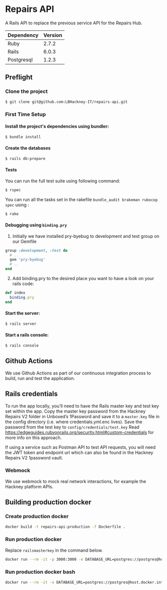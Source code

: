 # Repairs API

A Rails API to replace the previous service API for the Repairs Hub.

| Dependency | Version |
| ---------- | ------- |
| Ruby       | 2.7.2   |
| Rails      | 6.0.3   |
| Postgresql | 1.2.3   |

## Preflight

### Clone the project

```sh
$ git clone git@github.com:LBHackney-IT/repairs-api.git
```

### First Time Setup

#### Install the project's dependencies using bundler:

```sh
$ bundle install
```

#### Create the databases

```sh
$ rails db:prepare
```

#### Tests

You can run the full test suite using following command:

```sh
$ rspec
```

You can run all the tasks set in the rakefile `bundle_audit brakeman rubocop spec` using :

```sh
$ rake
```

#### Debugging using `binding.pry`

1. Initially we have installed pry-byebug to development and test group on our Gemfile

```ruby
group :development, :test do
  # ..
  gem 'pry-byebug'
  # ..
end
```

2. Add binding.pry to the desired place you want to have a look on your rails code:

```ruby
def index
  binding.pry
end
```

#### Start the server:

```sh
$ rails server
```

#### Start a rails console:

```sh
$ rails console
```

## Github Actions

We use Github Actions as part of our continuous integration process to build, run and test the application.

## Rails credentials

To run the app locally, you’ll need to have the Rails master key and test key set within the app. Copy the master key password from the Hackney Repairs V2 folder in Unboxed’s 1Password and save it to a `master.key` file in the config directory (i.e. where credentials.yml.enc lives). Save the password from the test key to `config/credentials/test.key` Read https://edgeguides.rubyonrails.org/security.html#custom-credentials for more info on this approach.

If using a service such as Postman API to test API requests, you will need the JWT token and endpoint url which can also be found in the Hackney Repairs V2 1password vault.

### Webmock

We use webmock to mock real network interactions, for example the Hackney platform APIs.

## Building production docker

### Create production docker

```sh
docker build -t repairs-api-production -f Dockerfile .
```

### Run production docker

Replace `railsmasterkey` in the command below.

```sh
docker run --rm -it -p 3000:3000 -e DATABASE_URL=postgres://postgres@host.docker.internal:5432/repairs_api_development -e RAILS_SERVE_STATIC_FILES=true -e RAILS_ENV=production -e RAILS_LOG_TO_STDOUT=true -e RAILS_MASTER_KEY=railsmasterkey repairs-api-production:latest bundle exec rails s
```

### Run production docker bash

```sh
docker run --rm -it -e DATABASE_URL=postgres://postgres@host.docker.internal:5432/repairs_api_development -e RAILS_SERVE_STATIC_FILES=true -e RAILS_ENV=production -e RAILS_LOG_TO_STDOUT=true repairs-api-production:latest /bin/bash
```
